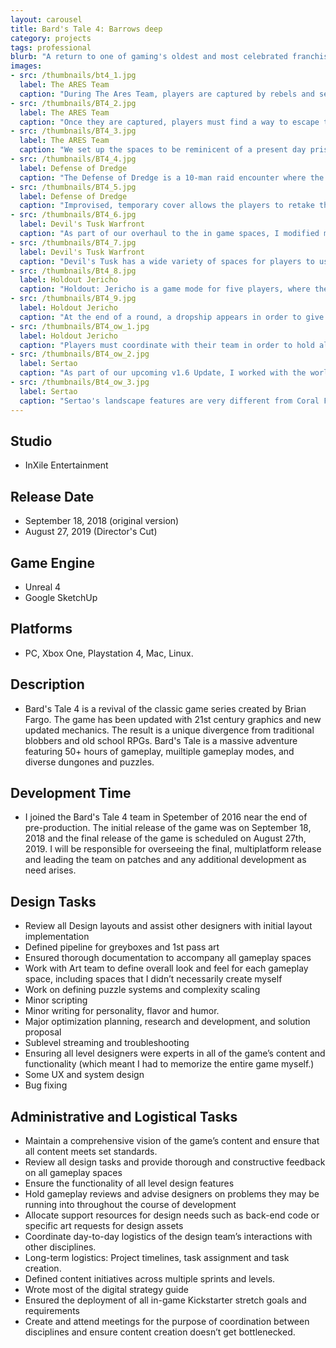 ```yaml
---
layout: carousel
title: Bard's Tale 4: Barrows deep
category: projects
tags: professional
blurb: "A return to one of gaming's oldest and most celebrated franchises."
images:
- src: /thumbnails/bt4_1.jpg
  label: The ARES Team
  caption: "During The Ares Team, players are captured by rebels and sent to a brainwashing facility. <a href='https://www.youtube.com/watch?v=R1e1IwwKNAY' target='_blank'>Watch the video. </a> Skip to 32:25 for footage of the level."
- src: /thumbnails/BT4_2.jpg
  label: The ARES Team
  caption: "Once they are captured, players must find a way to escape their cells, and find a way to disrupt the Warden's evil plans. However, they are free to choose what they want to do first: Get their weapons, Get their battleframes, or disrupt the EMP field that renders their jump jets useless. Intrpid players can even ignore all of these tasks and go straight for the Warden, armed with little more than some improvised weapons and harsh language."
- src: /thumbnails/BT4_3.jpg
  label: The ARES Team
  caption: "We set up the spaces to be reminicent of a present day prison, most of the non-combat spaces were pulled in to give a feeling of claustrophobia. The interiors are dimly lit and gloomy, which contrasts with the outside areas, like the workyard and the main courtyard."
- src: /thumbnails/BT4_4.jpg
  label: Defense of Dredge
  caption: "The Defense of Dredge is a 10-man raid encounter where the players must defend the accord stronghold of Dredge against an assault led by a contingent of the Chosen's most fearsome war machines. <a href='https://www.youtube.com/watch?v=Guz_vBQQLzs' target='_blank'>Watch a video from an early PTS build.</a> Note that balance changes have occurred that have substantially raised the difficulty of this encounter."
- src: /thumbnails/BT4_5.jpg
  label: Defense of Dredge
  caption: "Improvised, temporary cover allows the players to retake the city from enemy hands."
- src: /thumbnails/BT4_6.jpg
  label: Devil's Tusk Warfront
  caption: "As part of our overhaul to the in game spaces, I modified many of the open world areas in Devil's Tusk to work better with our current combat. Open areas have been given cover, with additional areas for the players to jump to and use their jump jets to their advantage."
- src: /thumbnails/BT4_7.jpg
  label: Devil's Tusk Warfront
  caption: "Devil's Tusk has a wide variety of spaces for players to use in their fight against the Chosen, such as lava fields, the jungle and a desolate beach facing a Chosen stronghold."
- src: /thumbnails/Bt4_8.jpg
  label: Holdout Jericho
  caption: "Holdout: Jericho is a game mode for five players, where they square off against increasingly difficult waves of enemies, with better and better rewards. <a href='https://www.youtube.com/watch?v=t-fpzjyVYWM' target='_blank'>Watch the video from our PTS.</a>"
- src: /thumbnails/BT4_9.jpg
  label: Holdout Jericho
  caption: "At the end of a round, a dropship appears in order to give the players a chance to evacuate. In order to secure all of the rewards, players must survive the entire round and make it to the dropship. If players die in combat, they only recieve half of the rewards."
- src: /thumbnails/BT4_ow_1.jpg
  label: Holdout Jericho
  caption: "Players must coordinate with their team in order to hold all of the entrances of the base, as well as back each other up when they are forced to retreat to the next line of defenses."
- src: /thumbnails/BT4_ow_2.jpg
  label: Sertao
  caption: "As part of our upcoming v1.6 Update, I worked with the world building team to refactor half of the areas in the Sertao area with new cover and gameplay spaces."
- src: /thumbnails/Bt4_ow_3.jpg
  label: Sertao
  caption: "Sertao's landscape features are very different from Coral Forest. The design challenges it presented were refreshing and fun to work on."
---
```



## Studio
- InXile Entertainment

## Release Date
- September 18, 2018 (original version)
- August 27, 2019 (Director's Cut)

## Game Engine
- Unreal 4
- Google SketchUp

## Platforms
- PC, Xbox One, Playstation 4, Mac, Linux.

## Description
- Bard's Tale 4 is a revival of the classic game series created by Brian Fargo. The game has been updated with 21st century graphics and new updated mechanics. The result is a unique divergence from traditional blobbers and old school RPGs. Bard's Tale is a massive adventure featuring 50+ hours of gameplay, muiltiple gameplay modes, and diverse dungones and puzzles.

## Development Time
- I joined the Bard's Tale 4 team in Spetember of 2016 near the end of pre-production. The initial release of the game was on September 18, 2018 and the final release of the game is scheduled on August 27th, 2019. I will be responsible for overseeing the final, multiplatform release and leading the team on patches and any additional development as need arises. 

## Design Tasks
- Review all Design layouts and assist other designers with initial layout implementation
- Defined pipeline for greyboxes and 1st pass art
- Ensured thorough documentation to accompany all gameplay spaces
- Work with Art team to define overall look and feel for each gameplay space, including spaces that I didn’t necessarily create myself
- Work on defining puzzle systems and complexity scaling
- Minor scripting
- Minor writing for personality, flavor and humor.
- Major optimization planning, research and development, and solution proposal
- Sublevel streaming and troubleshooting
- Ensuring all level designers were experts in all of the game’s content and functionality (which meant I had to memorize the entire game myself.)
- Some UX and system design
- Bug fixing

## Administrative and Logistical Tasks
- Maintain a comprehensive vision of the game’s content and ensure that all content meets set standards.
- Review all design tasks and provide thorough and constructive feedback on all gameplay spaces
- Ensure the functionality of all level design features
- Hold gameplay reviews and advise designers on problems they may be running into throughout the course of development
- Allocate support resources for design needs such as back-end code or specific art requests for design assets
- Coordinate day-to-day logistics of the design team’s interactions with other disciplines.
- Long-term logistics: Project timelines, task assignment and task creation.
- Defined content initiatives across multiple sprints and levels.
- Wrote most of the digital strategy guide
- Ensured the deployment of all in-game Kickstarter stretch goals and requirements
- Create and attend meetings for the purpose of coordination between disciplines and ensure content creation doesn’t get bottlenecked.

